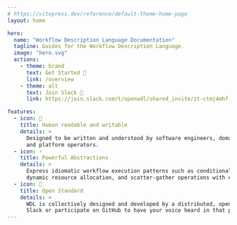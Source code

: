 ```yaml
---
# https://vitepress.dev/reference/default-theme-home-page
layout: home

hero:
  name: "Workflow Description Language Documentation"
  tagline: Guides for the Workflow Description Language.
  image: "hero.svg"
  actions:
    - theme: brand
      text: Get Started 🎉
      link: /overview
    - theme: alt
      text: Join Slack 👋
      link: https://join.slack.com/t/openwdl/shared_invite/zt-ctmj4mhf-cFBNxIiZYs6SY9HgM9UAVw

features:
  - icon: 🔎️
    title: Human readable and writable
    details: >
      Designed to be written and understood by software engineers, domain experts,
      and platform operators.
  - icon: ⚡
    title: Powerful Abstractions
    details: >
      Express idiomatic workflow execution patterns such as conditional execution,
      dynamic resource allocation, and scatter-gather operations with ease.
  - icon: 📖
    title: Open Standard
    details: >
      WDL is collectively designed and developed by a distributed, open community. Join
      Slack or participate on GitHub to have your voice heard in that process!
---
```

